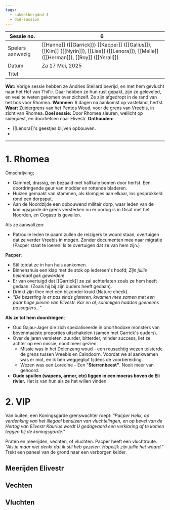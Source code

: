 ```yaml
---
tags:
  - sukkelbergdnd-3
  - dnd-session
---
```


| Sessie no.       | 6                                                                                                                                          |
| ---------------- | ------------------------------------------------------------------------------------------------------------------------------------------ |
| Spelers aanwezig | [[Hanne]] ([[Garrick]]) [[Kacper]] ([[Gallus]]), [[Kim]] ([[Nyrin]]), [[Lise]] ([[Lenora]]), [[Melle]] ([[Herman]]),  [[Roy]] ([[Yerall]]) |
| Datum            | Za 17 Mei, 2025                                                                                                                            |
| Titel            |                                                                                                                                            |
**Wat:** Vorige sessie hebben ze Andries Stellard bevrijd, en met hem gevlucht naar het Hof van Thil'ir. Daar hebben ze hun rust gepakt, zijn ze geleveled, en veel te weten gekomen over zichzelf. Ze zijn afgedropt in de rand van het bos voor Rhomea.
**Wanneer:** 6 dagen na aankomst op vasteland, herfst.
**Waar:** Zuidergrens van het Pentos Woud, voor de grens van Vreebis, in zicht van Rhomea.
**Doel sessie:** Door Rhomea sleuren, wellicht op sidequest, en doorfietsen naar Elivestr.
**Onthouden:** 
- [[Lenora]]'s geestjes blijven opbouwen.
- 
***
# 1. Rhomea
Omschrijving;
- Gammel, drassig, en bezaaid met halfkale bomen door herfst. Een doordringende geur van modder en rottende bladeren.
- Huizen gemaakt van stammen, als klompjes aan elkaar, los gesprokkeld rond een dorpsput.
- Aan de Noordzijde een opbouwend militair dorp, waar leden van de koningsgarde de grens versterken nu er oorlog is in Gisat met het Noorden, en Cogastr is gevallen.

Als ze aanwaltzen:
- Patrouile leden te paard zullen de reizigers te woord staan, overtuigen dat ze verder Vreebis in mogen. Zonder documenten mee naar migratie (Pacper staat te loeren! Is te overtuigen dat ze van hem zijn.)

**Pacper**;
- Stil totdat ze in hun huis aankomen.
- Binnenshuis een klap met de stok op iedereen's hoofd; *Zijn jullie helemaal gek geworden!*
- Er van overtuigd dat [[Garrick]] ze zal achterlaten zoals ze hem heeft gedaan. (Zoals hij bij zijn ouders heeft gedaan).
- Drinkt zijn thee met een bijzonder kruid (Nature check).
- *"De bezetting is er pas sinds gisteren, kwamen mee samen met een paar hoge pieven van Elivestr. Kar en al, sommigen hadden geeneens passagiers..."*

**Als ze tot hem doordringen**;
- Oud Gajau-Jager die zich specialiseerde in onorthodoxe monsters van bovenmaatste proporties uitschakelen (samen met Garrick's ouders).
- Over de jaren versleten, zuurder, bitterder, minder success, liet ze achter op een missie, nooit meer gezien.
	- Missie was in het Dolenzang woud - een reusachtig wezen teisterde de grens tussen Vreebis en Calndoorn. Voordat we al aankwamen was er mot, en ik ben weggeglipt tijdens de voorbereiding.
	- Wezen was een Loredine - Een "**Sterrenbeest"**. Nooit meer van gehoord.
- **Oude spullen (wapens, armor, etc) liggen in een moeras boven de Eli rivier.** Het is van hun als ze het willen vinden.
# 2. VIP
Van buiten, een Koningsgarde grenswachter roept: *"Pacper Helix, op verdenking van het illegaal behuizen van vluchtelingen, en op bevel van de Hertog van Elivestr Kaurius wordt U gedagvaard een verklaring af te komen leggen bij de koningsgarde."* 

Praten en meerijden, vechten, of vluchten.
Pacper heeft een vluchtroute. *"Als je maar niet denkt dat ik stil heb gezeten. Hopelijk zijn jullie het waard."* Trekt een paneel van de grond naar een verborgen kelder.
## Meerijden Elivestr

## Vechten

## Vluchten
